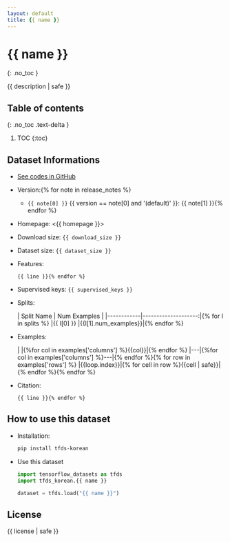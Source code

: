 ```yaml
---
layout: default
title: {{ name }}
---
```


# {{ name }}
{: .no_toc }

{{ description | safe }}

## Table of contents
{: .no_toc .text-delta }

1. TOC
{:toc}

## Dataset Informations

* [See codes in GitHub](https://github.com/jeongukjae/tfds-korean/blob/main/tfds_korean/{{name}}/{{name}}.py)
* Version:{% for note in release_notes %}
  * `{{ note[0] }}` {{ version == note[0] and '(default)' }}: {{ note[1] }}{% endfor %}
* Homepage: <{{ homepage }}>
* Download size: `{{ download_size }}`
* Dataset size: `{{ dataset_size }}`
* Features:

  ```python{% set feature_lines = features.split('\n') %}{% for line in feature_lines %}
  {{ line }}{% endfor %}
  ```

* Supervised keys: `{{ supervised_keys }}`
* Splits:

  | Split Name | Num Examples        |
  |------------|--------------------:|{% for l in splits %}
  |{{ l[0] }}  |{{l[1].num_examples}}|{% endfor %}

* Examples:

  | |{%for col in examples['columns'] %}{{col}}|{% endfor %}
  |---|{%for col in examples['columns'] %}---|{% endfor %}{% for row in examples['rows'] %}
  |{{loop.index}}|{% for cell in row %}{{cell | safe}}|{% endfor %}{% endfor %}

* Citation:

  ```text{% set citation_lines = citation.split('\n') %}{% for line in citation_lines %}
  {{ line }}{% endfor %}
  ```

## How to use this dataset

* Installation:

  ```sh
  pip install tfds-korean
  ```

* Use this dataset

  ```python
  import tensorflow_datasets as tfds
  import tfds_korean.{{ name }}

  dataset = tfds.load("{{ name }}")
  ```

## License

{{ license | safe }}

<style> td {white-space: nowrap;} </style>
